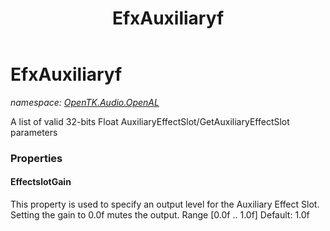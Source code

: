 ﻿---
title: EfxAuxiliaryf
---

# EfxAuxiliaryf
_namespace: [OpenTK.Audio.OpenAL](N-OpenTK.Audio.OpenAL.html)_

A list of valid 32-bits Float AuxiliaryEffectSlot/GetAuxiliaryEffectSlot parameters



### Properties

#### EffectslotGain
This property is used to specify an output level for the Auxiliary Effect Slot. Setting the gain to 0.0f mutes the output. Range [0.0f .. 1.0f] Default: 1.0f


